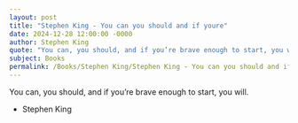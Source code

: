 ```yaml
---
layout: post
title: "Stephen King - You can you should and if youre"
date: 2024-12-28 12:00:00 -0000
author: Stephen King
quote: "You can, you should, and if you’re brave enough to start, you will."
subject: Books
permalink: /Books/Stephen King/Stephen King - You can you should and if youre
---
```


You can, you should, and if you’re brave enough to start, you will.

- Stephen King
